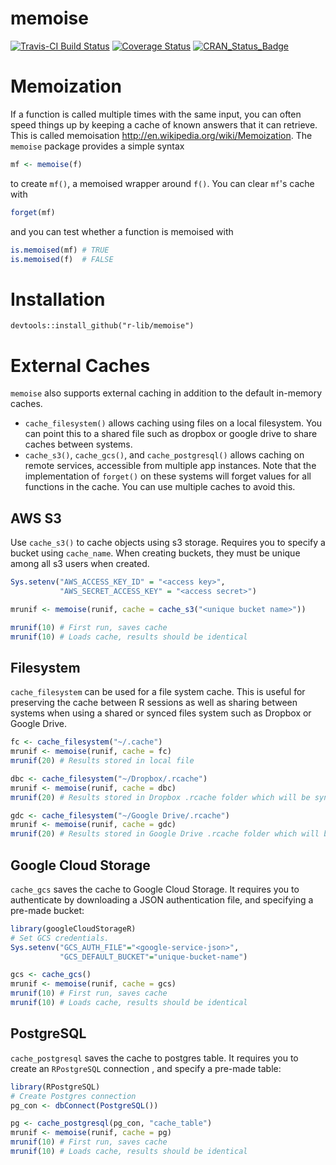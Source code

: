 # memoise
[![Travis-CI Build Status](https://travis-ci.org/r-lib/memoise.svg?branch=master)](https://travis-ci.org/r-lib/memoise)
[![Coverage Status](https://img.shields.io/codecov/c/github/r-lib/memoise/master.svg)](https://codecov.io/github/r-lib/memoise?branch=master)
[![CRAN_Status_Badge](http://www.r-pkg.org/badges/version/memoise)](https://cran.r-project.org/package=memoise)

# Memoization

If a function is called multiple times with the same input, you can
often speed things up by keeping a cache of known answers that it can
retrieve. This is called memoisation <http://en.wikipedia.org/wiki/Memoization>.
The `memoise` package provides a simple syntax

```r
mf <- memoise(f)
```

to create `mf()`, a memoised wrapper around `f()`. You can clear `mf`'s
cache with

```r
forget(mf)
```

and you can test whether a function is memoised with

```r
is.memoised(mf) # TRUE
is.memoised(f)  # FALSE
```

# Installation

```
devtools::install_github("r-lib/memoise")
```

# External Caches

`memoise` also supports external caching in addition to the default in-memory caches.

* `cache_filesystem()` allows caching using files on a local filesystem. You
  can point this to a shared file such as dropbox or google drive to share
  caches between systems.
* `cache_s3()`, `cache_gcs()`, and `cache_postgresql()` allows caching on remote
  services, accessible from multiple app instances. Note that the implementation of
  `forget()` on these systems will forget values for all functions in
  the cache. You can use multiple caches to avoid this.


## AWS S3

Use `cache_s3()` to cache objects using s3 storage. Requires you to specify
a bucket using `cache_name`. When creating buckets, they must be unique among
all s3 users when created.

```r
Sys.setenv("AWS_ACCESS_KEY_ID" = "<access key>",
           "AWS_SECRET_ACCESS_KEY" = "<access secret>")

mrunif <- memoise(runif, cache = cache_s3("<unique bucket name>"))

mrunif(10) # First run, saves cache
mrunif(10) # Loads cache, results should be identical

```

## Filesystem

`cache_filesystem` can be used for a file system cache. This is useful for
preserving the cache between R sessions as well as sharing between systems
when using a shared or synced files system such as Dropbox or Google Drive.

```r
fc <- cache_filesystem("~/.cache")
mrunif <- memoise(runif, cache = fc)
mrunif(20) # Results stored in local file

dbc <- cache_filesystem("~/Dropbox/.rcache")
mrunif <- memoise(runif, cache = dbc)
mrunif(20) # Results stored in Dropbox .rcache folder which will be synced between computers.

gdc <- cache_filesystem("~/Google Drive/.rcache")
mrunif <- memoise(runif, cache = gdc)
mrunif(20) # Results stored in Google Drive .rcache folder which will be synced between computers.
```

## Google Cloud Storage

`cache_gcs` saves the cache to Google Cloud Storage.  It requires you to authenticate by downloading a JSON authentication file, and specifying a pre-made bucket:

```r
library(googleCloudStorageR)
# Set GCS credentials.
Sys.setenv("GCS_AUTH_FILE"="<google-service-json>",
           "GCS_DEFAULT_BUCKET"="unique-bucket-name")

gcs <- cache_gcs()
mrunif <- memoise(runif, cache = gcs)
mrunif(10) # First run, saves cache
mrunif(10) # Loads cache, results should be identical
```

## PostgreSQL

`cache_postgresql` saves the cache to postgres table.  It requires you to create an `RPostgreSQL` connection , and specify a pre-made table:

```r
library(RPostgreSQL)
# Create Postgres connection
pg_con <- dbConnect(PostgreSQL())

pg <- cache_postgresql(pg_con, "cache_table")
mrunif <- memoise(runif, cache = pg)
mrunif(10) # First run, saves cache
mrunif(10) # Loads cache, results should be identical
```
